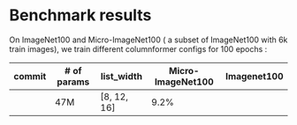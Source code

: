 # Benchmark results

On ImageNet100 and Micro-ImageNet100 ( a subset of ImageNet100 with 6k train images), we train different columnformer configs for 100 epochs : 

| commit | # of params | list_width | Micro-ImageNet100 | Imagenet100 |
|--------|-------------|------------|-------------------|-------------|
|        | 47M |  [8, 12, 16]  |  9.2%   |             |

